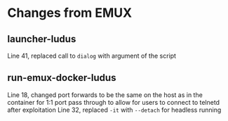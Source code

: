 # Changes from EMUX

## launcher-ludus

Line 41, replaced call to `dialog` with argument of the script

## run-emux-docker-ludus

Line 18, changed port forwards to be the same on the host as in the container for 1:1 port pass through to allow for users to connect to telnetd after exploitation
Line 32, replaced `-it` with `--detach` for headless running

